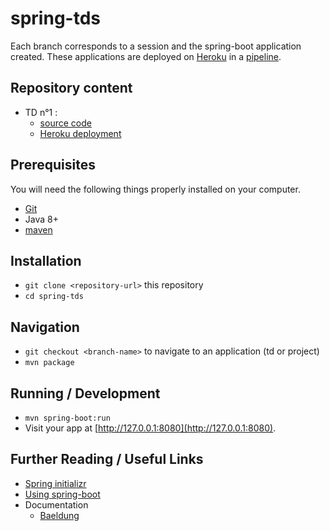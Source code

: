 # spring-tds

Each branch corresponds to a session and the spring-boot application created.
These applications are deployed on [Heroku](https://www.heroku.com/spring-boot) in a [pipeline](https://devcenter.heroku.com/articles/pipelines).

## Repository content

* TD n°1 :
  * [source code](https://github.com/s4-dut-info/spring-tds/tree/td1)
  * [Heroku deployment](https://spring-td1.herokuapp.com/items)

## Prerequisites

You will need the following things properly installed on your computer.

* [Git](https://git-scm.com/)
* Java 8+
* [maven](http://maven.apache.org/download.html)

## Installation

* `git clone <repository-url>` this repository
* `cd spring-tds`

## Navigation

* `git checkout <branch-name>` to navigate to an application (td or project)
* `mvn package`

## Running / Development

* `mvn spring-boot:run`
* Visit your app at [http://127.0.0.1:8080](http://127.0.0.1:8080).

## Further Reading / Useful Links

* [Spring initializr](https://start.spring.io)
* [Using spring-boot](https://docs.spring.io/spring-boot/docs/current/reference/html/using-spring-boot.html)
* Documentation
  * [Baeldung](https://www.baeldung.com/spring-boot)
